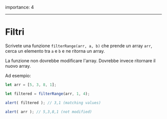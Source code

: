 importance: 4

---

# Filtri

Scrivete una funzione `filterRange(arr, a, b)` che prende un array `arr`, cerca un elemento tra `a` e `b` e ne ritorna un array. 

La funzione non dovrebbe modificare l'array. Dovrebbe invece ritornare il nuovo array.

Ad esempio:

```js
let arr = [5, 3, 8, 1];

let filtered = filterRange(arr, 1, 4); 

alert( filtered ); // 3,1 (matching values)

alert( arr ); // 5,3,8,1 (not modified)
```

